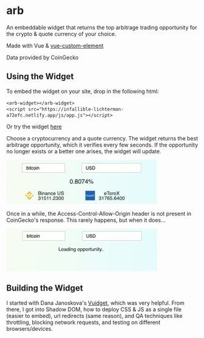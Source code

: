 # arb

An embeddable widget that returns the top arbitrage trading opportunity for the crypto & quote currency of your choice.

Made with Vue & [vue-custom-element](https://github.com/karol-f/vue-custom-element)

Data provided by CoinGecko

## Using the Widget

To embed the widget on your site, drop in the following html:
```
<arb-widget></arb-widget>
<script src="https://infallible-lichterman-a72efc.netlify.app/js/app.js"></script>
```

Or try the widget [here](https://infallible-lichterman-a72efc.netlify.app/)

Choose a cryptocurrency and a quote currency. The widget returns the best arbitrage opportunity, which it verifies every few seconds. If the opportunity no longer exists or a better one arises, the widget will update.

![loading new opportunity](/src/assets/new_opp.gif)

Once in a while, the Access-Control-Allow-Origin header is not present in CoinGecko's response. This rarely happens, but when it does...

![error handling](/src/assets/error.gif)

## Building the Widget
I started with Dana Janoskova's [Vuidget](https://itnext.io/vuidget-how-to-create-an-embeddable-vue-js-widget-with-vue-custom-element-674bdcb96b97), which was very helpful. From there, I got into Shadow DOM, how to deploy CSS & JS as a single file (easier to embed), url redirects (same reason), and QA techniques like throttling, blocking network requests, and testing on different browsers/devices.
